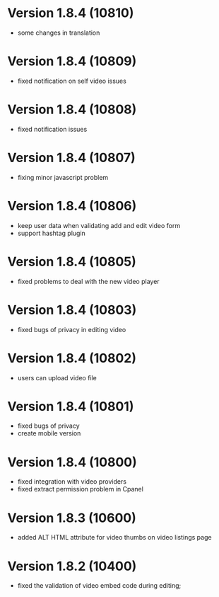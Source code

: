 # Version 1.8.4 (10810)
- some changes in translation

# Version 1.8.4 (10809)
- fixed notification on self video issues

# Version 1.8.4 (10808)
- fixed notification issues

# Version 1.8.4 (10807)
- fixing minor javascript problem

# Version 1.8.4 (10806)
- keep user data when validating add and edit video form
- support hashtag plugin

# Version 1.8.4 (10805)
- fixed problems to deal with the new video player

# Version 1.8.4 (10803)
- fixed bugs of privacy in editing video

# Version 1.8.4 (10802)
- users can upload video file

# Version 1.8.4 (10801)
- fixed bugs of privacy
- create mobile version

# Version 1.8.4 (10800)
- fixed integration with video providers
- fixed extract permission problem in Cpanel

# Version 1.8.3 (10600)
- added ALT HTML attribute for video thumbs on video listings page

# Version 1.8.2 (10400)
- fixed the validation of video embed code during editing;